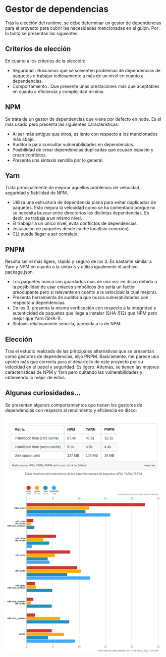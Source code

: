 # Gestor de dependencias

Trás la elección del runtime, se debe determinar un gestor de dependencias para el proyecto para cubrir las necesidades mencionadas en el guión. Por lo tanto se presentan las siguientes:


## Criterios de elección

En cuanto a los criterios de la elección:

-   Seguridad : Buscamos que se solventen problemas de dependencias de paquetes o trabajar tediosamente a más de un nivel en cuanto a dependencias. 
-   Comportamiento : Que presente unas prestaciones más que aceptables en cuanto a eficiencia y complejidad mínima.

## NPM

Se trata de un gestor de dependencias que viene por defecto en node. Es el más usado pero presenta las siguientes características:

-   Al ser más antiguo que otros, es lento con respecto a los mencionados más abajo.
-   Auditoría para consultar vulnerabilidades en dependencias.
-   Posibilidad de crear dependencias duplicadas que ocupan espacio y crean conflictos.
-   Presenta una sintaxis sencilla por lo general.


## Yarn

Trata principalmente de mejorar aquellos problemas de velocidad, seguridad y fiabilidad de NPM. 

-   Utiliza una estructura de dependencia plana para evitar duplicados de paquetes. Esto mejora la velocidad como se ha comentado porque no se necesita buscar entre directorios las distintas dependencias. Es decir, se trabaja a un mismo nivel.
-   El trabajar a un único nivel, evita conflictos de dependencias.
-   Instalación de paquetes desde caché local(sin conexión).
-   CLI puede llegar a ser complejo.

## PNPM

Resulta ser el más ligero, rápido y seguro de los 3. Es bastante similar a Yarn y NPM en cuanto a la sintaxis y utiliza igualmente el archivo package.json.

-   Los paquetes nunca son guardados mas de una vez en disco debido a la posibilidad de usar enlaces simbólicos (no sería un factor preocupante pero si relevante en cuanto a la velocidad la cual mejora).
-   Presenta herramienta de auditoria que busca vulnerabilidades con respecto a dependencias.
-   De los 3, presenta la misma verificación con respecto a la integridad y autenticidad de paquetes que llega a instalar (SHA-512) que NPM pero mejor que Yarn (SHA-1).
-   Sintaxis relativamente sencilla, parecida a la de NPM.


## Elección

Tras el estudio realizado de las principales alternativas que se presentan como gestores de dependencias, elijo PNPM. Basicamente, me parece una opción más que correcta para el desarrollo de este proyecto por su velocidad en el papel y seguridad. Es ligero. Además, se tienen las mejores características de NPM y Yarn pero quitando las vulnerabilidades y obteniendo lo mejor de estos. 

## Algunas curiosidades...

Se presentan algunos comportamientos que tienen los gestores de dependencias con respecto al rendimiento y eficiencia en disco:

![](../img/rendimientoGestoresDependencias.png)
![](../img/rendimientoGestoresDependencias2.png)

